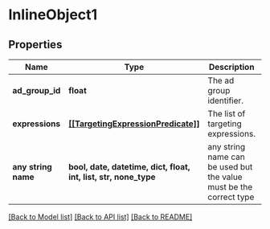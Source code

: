 # InlineObject1


## Properties
Name | Type | Description | Notes
------------ | ------------- | ------------- | -------------
**ad_group_id** | **float** | The ad group identifier. | [optional] 
**expressions** | [**[[TargetingExpressionPredicate]]**](TargetingExpressionPredicate.md) | The list of targeting expressions. | [optional] 
**any string name** | **bool, date, datetime, dict, float, int, list, str, none_type** | any string name can be used but the value must be the correct type | [optional]

[[Back to Model list]](../README.md#documentation-for-models) [[Back to API list]](../README.md#documentation-for-api-endpoints) [[Back to README]](../README.md)


